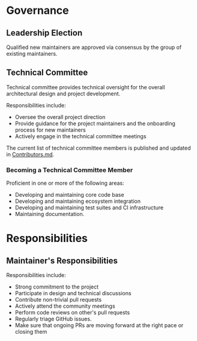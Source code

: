 # Governance

## Leadership Election

Qualified new maintainers are approved via consensus by the group of existing maintainers. 

## Technical Committee

Technical committee provides technical oversight for the overall architectural design and project development.

Responsibilities include:

* Oversee the overall project direction
* Provide guidance for the project maintainers and the onboarding process for new maintainers
* Actively engage in the technical committee meetings

The current list of technical committee members is published and updated in [Contributors.md](Contributors.md).

### Becoming a Technical Committee Member

Proficient in one or more of the following areas: 
* Developing and maintaining core code base
* Developing and maintaining ecosystem integration 
* Developing and maintaining test suites and CI infrastructure
* Maintaining documentation.

# Responsibilities

## Maintainer's Responsibilities

Responsibilities include:

* Strong commitment to the project
* Participate in design and technical discussions
* Contribute non-trivial pull requests
* Actively attend the community meetings
* Perform code reviews on other's pull requests
* Regularly triage GitHub issues. 
* Make sure that ongoing PRs are moving forward at the right pace or closing them